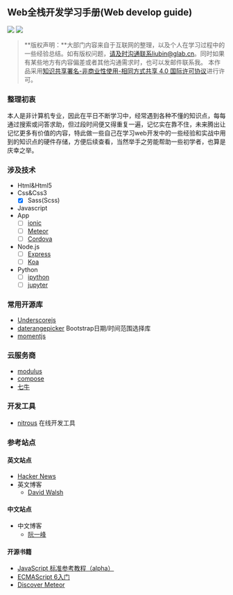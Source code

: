 ## Web全栈开发学习手册(Web develop guide)
![](https://img.shields.io/github/license/mashape/apistatus.svg)
![](https://img.shields.io/badge/version-v0.0.1-brightgreen.svg?style=flat)
> **版权声明：**大部门内容来自于互联网的整理，以及个人在学习过程中的一些经验总结。如有版权问题，请及时沟通联系liubin@glab.cn。同时如果有某些地方有内容偏差或者其他沟通需求时，也可以发邮件联系我。
本作品采用[知识共享署名-非商业性使用-相同方式共享 4.0 国际许可协议](http://creativecommons.org/licenses/by-nc-sa/4.0/)进行许可。

### 整理初衷
本人是非计算机专业，因此在平日不断学习中，经常遇到各种不懂的知识点，每每通过搜索或问答求助，但过段时间便又得重复一遍，记忆实在靠不住，未来腾出让记忆更多有价值的内容，特此做一些自己在学习web开发中的一些经验和实战中用到的知识点的硬件存储，方便后续查看，当然举手之劳能帮助一些初学者，也算是庆幸之举。
### 涉及技术
* Html&Html5
* Css&Css3
  - [x] Sass(Scss)
* Javascript
* App
  - [ ] [ionic](http://www.ionicframework.com)
  - [ ] [Meteor](http://www.meteor.com)
  - [ ] [Cordova](http://cordova.apache.org)
* Node.js
  - [ ] [Express](http://expressjs.com)
  - [ ] [Koa](http://koajs.com)
* Python
  - [ ] [ipython](http://ipython.org)
  - [ ] [jupyter](http://jupyter.org)

### 常用开源库
* [Underscorejs](http://underscorejs.org)
* [daterangepicker](http://www.daterangepicker.com) Bootstrap日期/时间范围选择库
* [momentjs](http://momentjs.com)

### 云服务商
* [modulus](https://modulus.io)
* [compose](https://www.compose.io)
* [七牛](http://www.qiniu.com)
### 开发工具
* [nitrous](https://www.nitrous.io) 在线开发工具
### 参考站点
#### 英文站点
* [Hacker News](https://news.ycombinator.com/news)
* 英文博客
  * [David Walsh](http://davidwalsh.name)

#### 中文站点
* 中文博客
  * [阮一峰](http://www.ruanyifeng.com/blog)

#### 开源书籍
* [JavaScript 标准参考教程（alpha）](http://javascript.ruanyifeng.com)
* [ECMAScript 6入门](http://es6.ruanyifeng.com)
* [Discover Meteor](http://zh.discovermeteor.com)